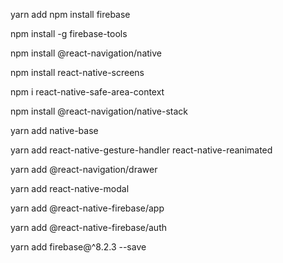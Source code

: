 yarn add npm install firebase

npm install -g firebase-tools

npm install @react-navigation/native

npm install react-native-screens 

npm i react-native-safe-area-context

npm install @react-navigation/native-stack

yarn add native-base

yarn add react-native-gesture-handler react-native-reanimated

yarn add @react-navigation/drawer

yarn add react-native-modal 

yarn add @react-native-firebase/app

yarn add @react-native-firebase/auth

yarn add firebase@^8.2.3 --save
